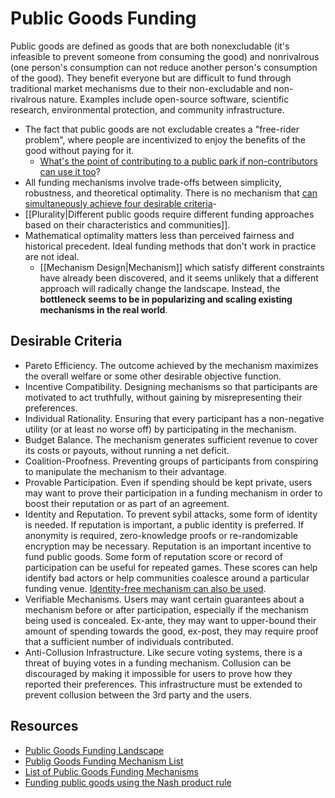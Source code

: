 # Public Goods Funding

Public goods are defined as goods that are both nonexcludable (it's infeasible to prevent someone from consuming the good) and nonrivalrous (one person's consumption can not reduce another person's consumption of the good). They benefit everyone but are difficult to fund through traditional market mechanisms due to their non-excludable and non-rivalrous nature. Examples include open-source software, scientific research, environmental protection, and community infrastructure.

- The fact that public goods are not excludable creates a "free-rider problem", where people are incentivized to enjoy the benefits of the good without paying for it.
  - [What's the point of contributing to a public park if non-contributors can use it too](https://splittinginfinity.substack.com/p/the-public-goods-funding-landscape)?
- All funding mechanisms involve trade-offs between simplicity, robustness, and theoretical optimality. There is no mechanism that [can simultaneously achieve four desirable criteria](https://www.jstor.org/stable/2298018)-
- [[Plurality|Different public goods require different funding approaches based on their characteristics and communities]].
- Mathematical optimality matters less than perceived fairness and historical precedent. Ideal funding methods that don't work in practice are not ideal.
  - [[Mechanism Design|Mechanism]] which satisfy different constraints have already been discovered, and it seems unlikely that a different approach will radically change the landscape. Instead, the **bottleneck seems to be in popularizing and scaling existing mechanisms in the real world**.

## Desirable Criteria

- Pareto Efficiency. The outcome achieved by the mechanism maximizes the overall welfare or some other desirable objective function.
- Incentive Compatibility. Designing mechanisms so that participants are motivated to act truthfully, without gaining by misrepresenting their preferences.
- Individual Rationality. Ensuring that every participant has a non-negative utility (or at least no worse off) by participating in the mechanism.
- Budget Balance. The mechanism generates sufficient revenue to cover its costs or payouts, without running a net deficit.
- Coalition-Proofness. Preventing groups of participants from conspiring to manipulate the mechanism to their advantage.
- Provable Participation. Even if spending should be kept private, users may want to prove their participation in a funding mechanism in order to boost their reputation or as part of an agreement.
- Identity and Reputation. To prevent sybil attacks, some form of identity is needed. If reputation is important, a public identity is preferred. If anonymity is required, zero-knowledge proofs or re-randomizable encryption may be necessary. Reputation is an important incentive to fund public goods. Some form of reputation score or record of participation can be useful for repeated games. These scores can help identify bad actors or help communities coalesce around a particular funding venue. [Identity-free mechanism can also be used](https://victorsintnicolaas.com/funding-public-goods-in-identity-free-systems/).
- Verifiable Mechanisms. Users may want certain guarantees about a mechanism before or after participation, especially if the mechanism being used is concealed. Ex-ante, they may want to upper-bound their amount of spending towards the good, ex-post, they may require proof that a sufficient number of individuals contributed.
- Anti-Collusion Infrastructure. Like secure voting systems, there is a threat of buying votes in a funding mechanism. Collusion can be discouraged by making it impossible for users to prove how they reported their preferences. This infrastructure must be extended to prevent collusion between the 3rd party and the users.

## Resources

- [Public Goods Funding Landscape](https://splittinginfinity.substack.com/p/the-public-goods-funding-landscape)
- [Publig Goods Funding Mechanism List](https://docs.google.com/document/d/1n8fP3tWfLBIa-w4wC0rbOw2wo7odWvwseWptbuBdg6c/edit?tab=t.0)
- [List of Public Goods Funding Mechanisms](https://harsimony.wordpress.com/2022/02/10/list-of-public-goods-funding-mechanisms/)
- [Funding public goods using the Nash product rule](https://victorsintnicolaas.com/funding-public-goods-using-the-nash-product-rule/)
